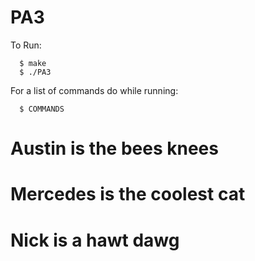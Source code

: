 # PA3

To Run:
```
  $ make
  $ ./PA3
```

For a list of commands do while running:
```
  $ COMMANDS
```

# Austin is the bees knees
# Mercedes is the coolest cat
# Nick is a hawt dawg
